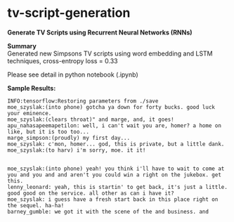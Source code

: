# tv-script-generation

**Generate TV Scripts using Recurrent Neural Networks (RNNs)**  
  
**Summary**  
Generated new Simpsons TV scripts using word embedding and LSTM techniques, cross-entropy loss = 0.33  
  
Please see detail in python notebook (.ipynb)  
  
**Sample Results:**  
```
INFO:tensorflow:Restoring parameters from ./save
moe_szyslak:(into phone) gotcha ya down for forty bucks. good luck your eminence.
moe_szyslak:(clears throat)" and marge, and, it goes!
apu_nahasapeemapetilon: well, i can't wait you are, homer? a home on like, but it is too too...
marge_simpson:(proudly) my first day...
moe_szyslak: c'mon, homer... god, this is private, but a little dank.
moe_szyslak:(to harv) i'm sorry, moe. it it!


moe_szyslak:(into phone) yeah! you think i'll have to wait to come at you and you and and aren't you could win a right on the jukebox. get this.
lenny_leonard: yeah, this is startin' to get back, it's just a little. good good on the service. all other as can i have it?
moe_szyslak: i guess have a fresh start back in this place right on the sequel. ha-ha!
barney_gumble: we got it with the scene of the and business. and
```
